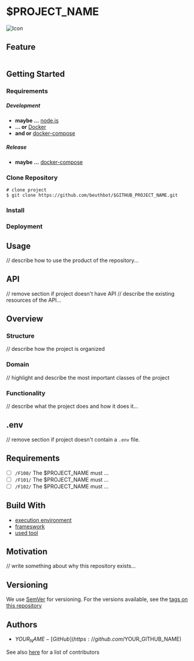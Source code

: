 # $PROJECT_NAME

![Icon](.documentation/Icon.png "Icon")

## Feature

```shell script

```



## Getting Started

### Requirements

##### Development

* __maybe ...__ [node.js](https://nodejs.org/en/)
* __... or__ [Docker](https://www.docker.com)
* __and or__ [docker-compose](https://docs.docker.com/compose/)

##### Release

* __maybe ...__ [docker-compose](https://docs.docker.com/compose/)

### Clone Repository

```shell script
# clone project
$ git clone https://github.com/beuthbot/$GITHUB_PROJECT_NAME.git
```

### Install

### Deployment

## Usage

// describe how to use the product of the repository...

## API

// remove section if project doesn't have API
// describe the existing resources of the API...

## Overview

### Structure

// describe how the project is organized

### Domain

// highlight and describe the most important classes of the project

### Functionality

// describe what the project does and how it does it...

## .env

// remove section if project doesn't contain a `.env` file.

## Requirements

* [ ] `/F100/` The $PROJECT_NAME must ...
* [ ] `/F101/` The $PROJECT_NAME must ...
* [ ] `/F102/` The $PROJECT_NAME must ...

## Build With

- [execution environment]()
- [frameswork]()
- [used tool]()

## Motivation

// write something about why this repository exists...

## Versioning

We use [SemVer](http://semver.org/) for versioning. For the versions available, see the [tags on this repository](https://github.com/beuthbot/$GITHUB_PROJECT_NAME/releases)

## Authors

* $YOUR_NAME - [GitHub](https://github.com/$YOUR_GITHUB_NAME)

See also [here](https://github.com/beuthbot/$GITHUB_PROJECT_NAME/graphs/contributors) for a list of contributors